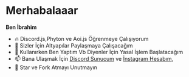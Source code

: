 # Merhabalaaar
**Ben İbrahim**

- 🔥 Discord.js,Phyton ve Aoi.js Öğrenmeye Çalışıyorum
- 🌱 Sizler İçin Altyapılar Paylaşmaya Çalışacağım
- 🦠  Kullanırken Ben Yaptım Vb Diyenler İçin Yasal İşlem Başlatacağım
- 📫 Bana Ulaşmak İçin [Discord Sunucum](https://discord.gg/1576) ve [İnstagram Hesabım](https://www.instagram.com/halil.ibrahim.karatepe03/),
- 💚 Star ve Fork Atmayı Unutmayın

